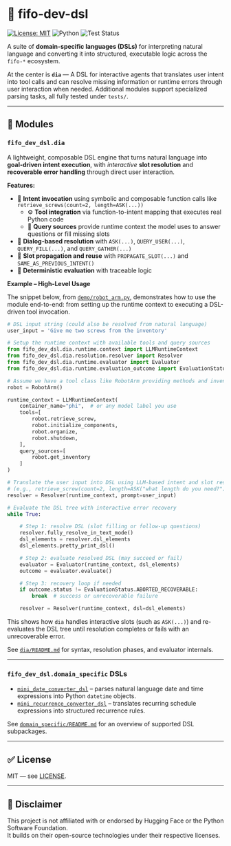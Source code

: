 # 🧠 fifo-dev-dsl

[![License: MIT](https://img.shields.io/badge/License-MIT-yellow.svg)](LICENSE) 
![Python](https://img.shields.io/badge/Python-3.10%2B-blue.svg) 
![Test Status](https://github.com/gh9869827/fifo-dev-dsl/actions/workflows/test.yml/badge.svg)

A suite of **domain-specific languages (DSLs)** for interpreting natural language and converting it into structured, executable logic across the `fifo-*` ecosystem.

At the center is **`dia`** — A DSL for interactive agents that translates user intent into tool calls and can resolve missing information or runtime errors through user interaction when needed. Additional modules support specialized parsing tasks, all fully tested under `tests/`.

---

## 🧩 Modules

### `fifo_dev_dsl.dia`

A lightweight, composable DSL engine that turns natural language into **goal-driven intent execution**, with *interactive* **slot resolution** and **recoverable error handling** through direct user interaction.

**Features:**

- 🧠 **Intent invocation** using symbolic and composable function calls like `retrieve_screws(count=2, length=ASK(...))`
  - ⚙️ **Tool integration** via function-to-intent mapping that executes real Python code  
  - 📡 **Query sources** provide runtime context the model uses to answer questions or fill missing slots  
- 💬 **Dialog-based resolution** with `ASK(...)`, `QUERY_USER(...)`, `QUERY_FILL(...)`, and `QUERY_GATHER(...)`  
- 🔁 **Slot propagation and reuse** with `PROPAGATE_SLOT(...)` and `SAME_AS_PREVIOUS_INTENT()`  
- 🧪 **Deterministic evaluation** with traceable logic  

**Example – High-Level Usage**

The snippet below, from [`demo/robot_arm.py`](fifo_dev_dsl/dia/demo/robot_arm.py), demonstrates how to use the module end-to-end: from setting up the runtime context to executing a DSL-driven tool invocation.

```python
# DSL input string (could also be resolved from natural language)
user_input = 'Give me two screws from the inventory'

# Setup the runtime context with available tools and query sources
from fifo_dev_dsl.dia.runtime.context import LLMRuntimeContext
from fifo_dev_dsl.dia.resolution.resolver import Resolver
from fifo_dev_dsl.dia.runtime.evaluator import Evaluator
from fifo_dev_dsl.dia.runtime.evaluation_outcome import EvaluationStatus

# Assume we have a tool class like RobotArm providing methods and inventory
robot = RobotArm()

runtime_context = LLMRuntimeContext(
    container_name="phi",  # or any model label you use
    tools=[
        robot.retrieve_screw,
        robot.initialize_components,
        robot.organize,
        robot.shutdown,
    ],
    query_sources=[
        robot.get_inventory
    ]
)

# Translate the user input into DSL using LLM-based intent and slot resolution
# (e.g., retrieve_screw(count=2, length=ASK("what length do you need?")))
resolver = Resolver(runtime_context, prompt=user_input)

# Evaluate the DSL tree with interactive error recovery
while True:

    # Step 1: resolve DSL (slot filling or follow-up questions)
    resolver.fully_resolve_in_text_mode()
    dsl_elements = resolver.dsl_elements
    dsl_elements.pretty_print_dsl()

    # Step 2: evaluate resolved DSL (may succeed or fail)
    evaluator = Evaluator(runtime_context, dsl_elements)
    outcome = evaluator.evaluate()

    # Step 3: recovery loop if needed
    if outcome.status != EvaluationStatus.ABORTED_RECOVERABLE:
        break  # success or unrecoverable failure

    resolver = Resolver(runtime_context, dsl=dsl_elements)
```

This shows how `dia` handles interactive slots (such as `ASK(...)`) and re-evaluates the DSL tree until resolution completes or fails with an unrecoverable error.

See [`dia/README.md`](fifo_dev_dsl/dia/README.md) for syntax, resolution phases, and evaluator internals.

---

### `fifo_dev_dsl.domain_specific` DSLs

- [`mini_date_converter_dsl`](fifo_dev_dsl/domain_specific/mini_date_converter_dsl/README.md) – parses natural language date and time expressions into Python `datetime` objects.
- [`mini_recurrence_converter_dsl`](fifo_dev_dsl/domain_specific/mini_recurrence_converter_dsl/README.md) – translates recurring schedule expressions into structured recurrence rules.

See [`domain_specific/README.md`](fifo_dev_dsl/domain_specific/README.md) for an overview of supported DSL subpackages.

---

## ✅ License

MIT — see [LICENSE](LICENSE).

---

## 📄 Disclaimer

This project is not affiliated with or endorsed by Hugging Face or the Python Software Foundation.  
It builds on their open-source technologies under their respective licenses.
